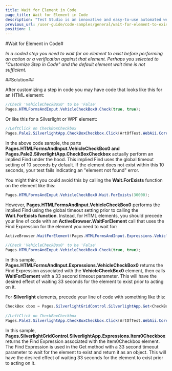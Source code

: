 ```yaml
---
title: Wait for Element in Code
page_title: Wait for Element in Code
description: "Test Studio is an innovative and easy-to-use automated web, WPF and load testing solution. Test Studio tests support essential technologies like ASP.NET AJAX, Silverlight, PHP and MVC. HTML5, Testing framework, functional testing, performance testing, load testing, exploratory testing, manual testing."
previous_url: /user-guide/code-samples/general/wait-for-element-to-exist-in-code.aspx, /user-guide/code-samples/general/wait-for-element-to-exist-in-code
position: 1
---
```

#Wait for Element in Code#

*In a coded step you need to wait for an element to exist before performing an action or a verification against that element. Perhaps you selected to "Customize Step in Code" and the default element wait time is not sufficient.*

##Solution##

After customizing a step in code you may have code that looks like this for an HTML element:

```C#
//Check 'VehicleCheckBox0' to be 'False'
Pages.HTMLFormsAndInput.VehicleCheckBox0.Check(true, true);
```


Or like this for a Silverlight or WPF element:


```C#
//LeftClick on CheckBoxCheckbox
Pages.Pale2.SilverlightApp.CheckBoxCheckbox.Click(ArtOfTest.WebAii.Core.MouseClickType.LeftClick, true, true, 8, 7, ArtOfTest.Common.OffsetReference.TopLeftCorner, ArtOfTest.Common.ActionPointUnitType.Pixel, ((System.Windows.Forms.Keys)(0)));
```


In the above code sample, the parts **Pages.HTMLFormsAndInput.VehicleCheckBox0 and Pages.Pale2.SilverlightApp.CheckBoxCheckbox** actually perform an implied Find under the hood. This implied Find uses the global timeout setting of 10 seconds by default. If the element does not exist within this 10 seconds, your test fails indicating an "element not found" error.
 
You might think you could avoid this by calling the **Wait.ForExists** function on the element like this:

```C#
Pages.HTMLFormsAndInput.VehicleCheckBox0.Wait.ForExists(30000);
```


However, **Pages.HTMLFormsAndInput.VehicleCheckBox0** performs the implied Find using the global timeout setting prior to calling the **Wait.ForExists function**. 
Instead, for HTML elements, you should precede your line of code with an **ActiveBrowser.WaitForElement** call that uses the Find Expression for the element you need to wait for:

```C#
ActiveBrowser.WaitForElement(Pages.HTMLFormsAndInput.Expressions.VehicleCheckBox0, 33000, false);
 
//Check 'VehicleCheckBox0' to be 'False'
Pages.HTMLFormsAndInput.VehicleCheckBox0.Check(true, true);
```

In this sample, **Pages.HTMLFormsAndInput.Expressions.VehicleCheckBox0** returns the Find Expression associated with the **VehicleCheckBox0** element, then calls **WaitForElement** with a 33 second timeout parameter. This will have the desired effect of waiting 33 seconds for the element to exist prior to acting on it.
 
For **Silverlight** elements, precede your line of code with something like this:

```C#
CheckBox cbox = Pages.SilverlightGridControl.SilverlightApp.Get<CheckBox>(Pages.SilverlightGridControl.SilverlightApp.Expressions.Item0Checkbox, true, 33000);
 
//LeftClick on CheckBoxCheckbox
Pages.Pale2.SilverlightApp.CheckBoxCheckbox.Click(ArtOfTest.WebAii.Core.MouseClickType.LeftClick, true, true, 8, 7, ArtOfTest.Common.OffsetReference.TopLeftCorner, ArtOfTest.Common.ActionPointUnitType.Pixel, ((System.Windows.Forms.Keys)(0)));
```


In this sample, **Pages.SilverlightGridControl.SilverlightApp.Expressions.Item0Checkbox** returns the Find Expression associated with the Item0Checkbox element. The Find Expression is used in the Get method with a 33 second timeout parameter to wait for the element to exist and return it as an object. This will have the desired effect of waiting 33 seconds for the element to exist prior to acting on it.





